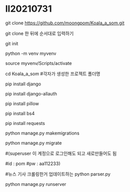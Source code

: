 # ll20210731


git clone https://github.com/moongpom/Koala_a_som.git

git clone 한 뒤에 순서대로 입력하기

git init

python -m venv myvenv

source myvenv/Scripts/activate

cd Koala_a_som  #각자가 생성한 프로젝트 폴더명

pip install django

pip install django-allauth

pip install pillow

pip install bs4

pip install requests

python manage.py makemigrations

python manage.py migrate

#(superuser 이 계정으로 로그인해도 되고 새로만들어도 됨

#id : pom 
#pw : aa112233)

#뉴스 기사 크롤링한거 업데이트하는 
python parser.py

python manage.py runserver

